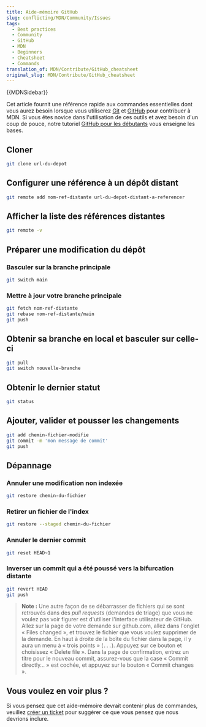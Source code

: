 ```yaml
---
title: Aide-mémoire GitHub
slug: conflicting/MDN/Community/Issues
tags:
  - Best practices
  - Community
  - GitHub
  - MDN
  - Beginners
  - Cheatsheet
  - Commands
translation_of: MDN/Contribute/GitHub_cheatsheet
original_slug: MDN/Contribute/GitHub_cheatsheet
---
```

{{MDNSidebar}}

Cet article fournit une référence rapide aux commandes essentielles dont vous aurez besoin lorsque vous utiliserez [Git](https://git-scm.com/) et [GitHub](https://github.com/) pour contribuer à MDN. Si vous êtes novice dans l'utilisation de ces outils et avez besoin d'un coup de pouce, notre tutoriel [GitHub pour les débutants](/fr/docs/MDN/Contribute/GitHub_beginners) vous enseigne les bases.

## Cloner

```bash
git clone url-du-depot
```

## Configurer une référence à un dépôt distant

```bash
git remote add nom-ref-distante url-du-depot-distant-a-referencer
```

## Afficher la liste des références distantes

```bash
git remote -v
```

## Préparer une modification du dépôt

### Basculer sur la branche principale

```bash
git switch main
```

### Mettre à jour votre branche principale

```bash
git fetch nom-ref-distante
git rebase nom-ref-distante/main
git push
```

## Obtenir sa branche en local et basculer sur celle-ci

```bash
git pull
git switch nouvelle-branche
```

## Obtenir le dernier statut

```bash
git status
```

## Ajouter, valider et pousser les changements

```bash
git add chemin-fichier-modifie
git commit -m 'mon message de commit'
git push
```

## Dépannage

### Annuler une modification non indexée

```bash
git restore chemin-du-fichier
```

### Retirer un fichier de l'index

```bash
git restore --staged chemin-du-fichier
```

### Annuler le dernier commit

```bash
git reset HEAD~1
```

### Inverser un commit qui a été poussé vers la bifurcation distante

```bash
git revert HEAD
git push
```

> **Note :** Une autre façon de se débarrasser de fichiers qui se sont retrouvés dans des _pull requests_ (demandes de triage) que vous ne voulez pas voir figurer est d'utiliser l'interface utilisateur de GitHub. Allez sur la page de votre demande sur github.com, allez dans l'onglet « Files changed », et trouvez le fichier que vous voulez supprimer de la demande. En haut à droite de la boîte du fichier dans la page, il y aura un menu à « trois points » (`...`). Appuyez sur ce bouton et choisissez « Delete file ». Dans la page de confirmation, entrez un titre pour le nouveau commit, assurez-vous que la case « Commit directly… » est cochée, et appuyez sur le bouton « Commit changes ».

## Vous voulez en voir plus ?

Si vous pensez que cet aide-mémoire devrait contenir plus de commandes, veuillez [créer un ticket](https://github.com/mdn/translated-content/issues/new) pour suggérer ce que vous pensez que nous devrions inclure.
